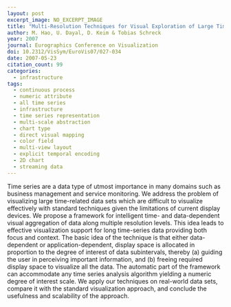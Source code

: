 ```yaml
---
layout: post
excerpt_image: NO_EXCERPT_IMAGE
title: "Multi-Resolution Techniques for Visual Exploration of Large Time-Series Data"
author: M. Hao, U. Dayal, D. Keim & Tobias Schreck
year: 2007
journal: Eurographics Conference on Visualization
doi: 10.2312/VisSym/EuroVis07/027-034
date: 2007-05-23
citation_count: 99
categories:
  - infrastructure
tags:
  - continuous process
  - numeric attribute
  - all time series
  - infrastructure
  - time series representation
  - multi-scale abstraction
  - chart type
  - direct visual mapping
  - color field
  - multi-view layout
  - explicit temporal encoding
  - 2D chart
  - streaming data
---
```

Time series are a data type of utmost importance in many domains such as business management and service monitoring. We address the problem of visualizing large time-related data sets which are difficult to visualize effectively with standard techniques given the limitations of current display devices. We propose a framework for intelligent time- and data-dependent visual aggregation of data along multiple resolution levels. This idea leads to effective visualization support for long time-series data providing both focus and context. The basic idea of the technique is that either data-dependent or application-dependent, display space is allocated in proportion to the degree of interest of data subintervals, thereby (a) guiding the user in perceiving important information, and (b) freeing required display space to visualize all the data. The automatic part of the framework can accommodate any time series analysis algorithm yielding a numeric degree of interest scale. We apply our techniques on real-world data sets, compare it with the standard visualization approach, and conclude the usefulness and scalability of the approach.

